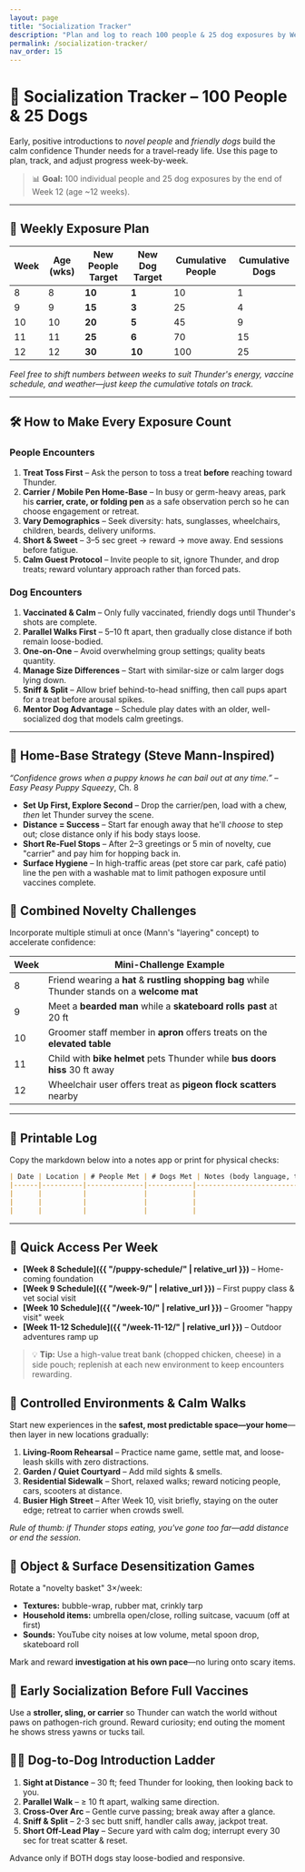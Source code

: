 ```yaml
---
layout: page
title: "Socialization Tracker"
description: "Plan and log to reach 100 people & 25 dog exposures by Week 12"
permalink: /socialization-tracker/
nav_order: 15
---
```


# 🐾 Socialization Tracker – 100 People & 25 Dogs

Early, positive introductions to *novel people* and *friendly dogs* build the calm confidence Thunder needs for a travel-ready life. Use this page to plan, track, and adjust progress week-by-week.

> 📊 **Goal:** 100 individual people and 25 dog exposures by the end of Week 12 (age ~12 weeks).

---

## 📅 Weekly Exposure Plan

| Week | Age (wks) | New People Target | New Dog Target | Cumulative People | Cumulative Dogs |
|------|-----------|------------------|---------------|-------------------|-----------------|
| 8 | 8 | **10** | **1** | 10 | 1 |
| 9 | 9 | **15** | **3** | 25 | 4 |
| 10 | 10 | **20** | **5** | 45 | 9 |
| 11 | 11 | **25** | **6** | 70 | 15 |
| 12 | 12 | **30** | **10** | 100 | 25 |

*Feel free to shift numbers between weeks to suit Thunder's energy, vaccine schedule, and weather—just keep the cumulative totals on track.*

---

## 🛠️ How to Make Every Exposure Count

### People Encounters
1. **Treat Toss First** – Ask the person to toss a treat **before** reaching toward Thunder.
2. **Carrier / Mobile Pen Home-Base** – In busy or germ-heavy areas, park his **carrier, crate, or folding pen** as a safe observation perch so he can choose engagement or retreat.
3. **Vary Demographics** – Seek diversity: hats, sunglasses, wheelchairs, children, beards, delivery uniforms.
4. **Short & Sweet** – 3–5 sec greet → reward → move away. End sessions before fatigue.
5. **Calm Guest Protocol** – Invite people to sit, ignore Thunder, and drop treats; reward voluntary approach rather than forced pats.

### Dog Encounters
1. **Vaccinated & Calm** – Only fully vaccinated, friendly dogs until Thunder's shots are complete.
2. **Parallel Walks First** – 5–10 ft apart, then gradually close distance if both remain loose-bodied.
3. **One-on-One** – Avoid overwhelming group settings; quality beats quantity.
4. **Manage Size Differences** – Start with similar-size or calm larger dogs lying down.
5. **Sniff & Split** – Allow brief behind-to-head sniffing, then call pups apart for a treat before arousal spikes.
6. **Mentor Dog Advantage** – Schedule play dates with an older, well-socialized dog that models calm greetings.

---

## 🏡 Home-Base Strategy (Steve Mann-Inspired)

*“Confidence grows when a puppy knows he can bail out at any time.”* – *Easy Peasy Puppy Squeezy*, Ch. 8

- **Set Up First, Explore Second** – Drop the carrier/pen, load with a chew, *then* let Thunder survey the scene.
- **Distance = Success** – Start far enough away that he'll *choose* to step out; close distance only if his body stays loose.
- **Short Re-Fuel Stops** – After 2–3 greetings or 5 min of novelty, cue "carrier" and pay him for hopping back in.
- **Surface Hygiene** – In high-traffic areas (pet store car park, café patio) line the pen with a washable mat to limit pathogen exposure until vaccines complete.

## 🎯 Combined Novelty Challenges

Incorporate multiple stimuli at once (Mann's "layering" concept) to accelerate confidence:

| Week | Mini-Challenge Example |
|------|-----------------------|
| 8 | Friend wearing a **hat** & **rustling shopping bag** while Thunder stands on a **welcome mat** |
| 9 | Meet a **bearded man** while a **skateboard rolls past** at 20 ft |
| 10 | Groomer staff member in **apron** offers treats on the **elevated table** |
| 11 | Child with **bike helmet** pets Thunder while **bus doors hiss** 30 ft away |
| 12 | Wheelchair user offers treat as **pigeon flock scatters** nearby |

---

## 📝 Printable Log

Copy the markdown below into a notes app or print for physical checks:

```markdown
| Date | Location | # People Met | # Dogs Met | Notes (body language, treats, distance) |
|------|----------|--------------|-----------|-----------------------------------------|
|      |          |              |           |                                         |
|      |          |              |           |                                         |
|      |          |              |           |                                         |
```

---

## 🔗 Quick Access Per Week
- **[Week 8 Schedule]({{ "/puppy-schedule/" | relative_url }})** – Home-coming foundation
- **[Week 9 Schedule]({{ "/week-9/" | relative_url }})** – First puppy class & vet social visit
- **[Week 10 Schedule]({{ "/week-10/" | relative_url }})** – Groomer "happy visit" week
- **[Week 11-12 Schedule]({{ "/week-11-12/" | relative_url }})** – Outdoor adventures ramp up

> 💡 **Tip:** Use a high-value treat bank (chopped chicken, cheese) in a side pouch; replenish at each new environment to keep encounters rewarding. 

## 🌳 Controlled Environments & Calm Walks

Start new experiences in the **safest, most predictable space—your home**—then layer in new locations gradually:

1. **Living-Room Rehearsal** – Practice name game, settle mat, and loose-leash skills with zero distractions.
2. **Garden / Quiet Courtyard** – Add mild sights & smells.
3. **Residential Sidewalk** – Short, relaxed walks; reward noticing people, cars, scooters at distance.
4. **Busier High Street** – After Week 10, visit briefly, staying on the outer edge; retreat to carrier when crowds swell.

*Rule of thumb: if Thunder stops eating, you've gone too far—add distance or end the session.*

## 🎲 Object & Surface Desensitization Games

Rotate a "novelty basket" 3×/week:
- **Textures:** bubble-wrap, rubber mat, crinkly tarp
- **Household items:** umbrella open/close, rolling suitcase, vacuum (off at first)
- **Sounds:** YouTube city noises at low volume, metal spoon drop, skateboard roll

Mark and reward **investigation at his own pace**—no luring onto scary items.

## 🍼 Early Socialization Before Full Vaccines

Use a **stroller, sling, or carrier** so Thunder can watch the world without paws on pathogen-rich ground. Reward curiosity; end outing the moment he shows stress yawns or tucks tail.

## 🐕‍🦺 Dog-to-Dog Introduction Ladder

1. **Sight at Distance** – 30 ft; feed Thunder for looking, then looking back to you.
2. **Parallel Walk** – ≥ 10 ft apart, walking same direction.
3. **Cross-Over Arc** – Gentle curve passing; break away after a glance.
4. **Sniff & Split** – 2-3 sec butt sniff, handler calls away, jackpot treat.
5. **Short Off-Lead Play** – Secure yard with calm dog; interrupt every 30 sec for treat scatter & reset.

Advance only if BOTH dogs stay loose-bodied and responsive. 